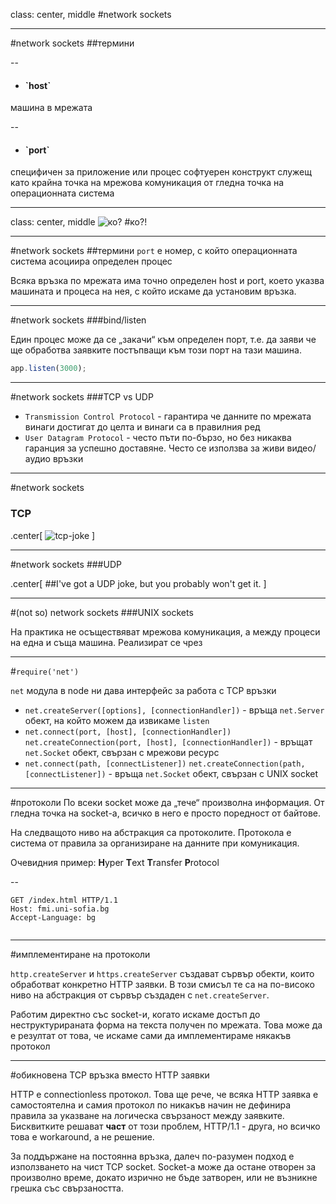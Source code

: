 class: center, middle
#network sockets

---
#network sockets
##термини

--
* <h4>`host`</h4> 
машина в мрежата

--
* <h4>`port`</h4>
специфичен за приложение или процес софтуерен конструкт служещ като крайна точка на мрежова комуникация от гледна точка на операционната система

---
class: center, middle
![ко?](img/ko.jpg)
#ко?!

---
#network sockets
##термини
`port` е номер, с който операционната система асоциира определен процес

Всяка връзка по мрежата има точно определен host и port, което указва машината и процеса на нея, с който искаме да установим връзка.

---
#network sockets
###bind/listen

Един процес може да се „закачи“ към определен порт, т.е. да заяви че ще обработва заявките постъпващи към този порт на тази машина.

```javascript
app.listen(3000);
```

---
#network sockets
###TCP vs UDP

* `Transmission Control Protocol` - гарантира че данните по мрежата винаги достигат до целта и винаги са в правилния ред
* `User Datagram Protocol` - често пъти по-бързо, но без никаква гаранция за успешно доставяне. Често се използва за живи видео/аудио връзки

---
#network sockets
### TCP

.center[
![tcp-joke](img/tcp-joke.png)
]

---
#network sockets
###UDP

.center[
##I've got a UDP joke, but you probably won't get it.
]

---
#(not so) network sockets
###UNIX sockets

На практика не осъществяват мрежова комуникация, а между процеси на една и съща машина. Реализират се чрез

---
#`require('net')`

`net` модула в node ни дава интерфейс за работа с TCP връзки

* `net.createServer([options], [connectionHandler])` - връща `net.Server` обект, на който можем да извикаме `listen`
* `net.connect(port, [host], [connectionHandler])`
  `net.createConnection(port, [host], [connectionHandler])` - връщат `net.Socket` обект, свързан с мрежови ресурс
* `net.connect(path, [connectListener])`
  `net.createConnection(path, [connectListener])` - връща `net.Socket` обект, свързан с UNIX socket

---
#протоколи
По всеки socket може да „тече“ произволна информация. От гледна точка на socket-а, всичко в него е просто поредност от байтове.

На следващото ниво на абстракция са протоколите. Протокола е система от правила за организиране на данните при комуникация.

Очевидния пример: **H**yper **T**ext **T**ransfer **P**rotocol

--

```
GET /index.html HTTP/1.1
Host: fmi.uni-sofia.bg
Accept-Language: bg


```

---
#имплементиране на протоколи

`http.createServer` и `https.createServer` създават сървър обекти, които обработват конкретно HTTP заявки. В този смисъл те са на по-високо ниво на абстракция от сървър създаден с `net.createServer`.

Работим директно със socket-и, когато искаме достъп до неструктурираната форма на текста получен по мрежата. Това може да е резултат от това, че искаме сами да имплементираме някакъв протокол

---
#обикновена TCP връзка вместо HTTP заявки

HTTP е connectionless протокол. Това ще рече, че всяка HTTP заявка е самостоятелна и самия протокол по никакъв начин не дефинира правила за указване на логическа свързаност между заявките. Бисквитките решават **част** от този проблем, HTTP/1.1 - друга, но всичко това е workaround, а не решение.

За поддържане на постоянна връзка, далеч по-разумен подход е използването на чист TCP socket. Socket-а може да остане отворен за произволно време, докато изрично не бъде затворен, или не възникне грешка със свързаността.
